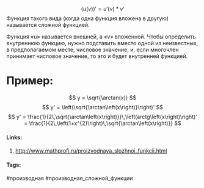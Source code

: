$$
(u(v))' = u'(v) * v'
$$
    Функция такого вида (когда одна функция вложена в другую) называется сложной функцией.

Функция «u» называется внешней, а «v» вложенной. 
Чтобы определить внутреннюю функцию, нужно подставить вместо одной из неизвестных, в предполагаемом месте, числовое значение, и, если многочлен принимает числовое значение, то это и будет внутренней функцией.
# Пример:
$$ y = \sqrt{\arctan(x)} $$
$$ 
y' = \left(\sqrt{\arctan\left(x\right)}\right)'
$$
$$ 
y' = \frac{1}{2\,\sqrt{\arctan\left(x\right)}}\,\left(arctg\left(x\right)\right)' = \frac{1}{2\,\left(1+x^{2}\right)\,\sqrt{\arctan\left(x\right)}}
$$

#### Links:
1. http://www.mathprofi.ru/proizvodnaya_slozhnoi_funkcii.html

#### Tags:
#производная 
#производная_сложной_функции